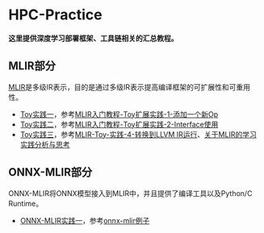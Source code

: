 # HPC-Practice

  **这里提供深度学习部署框架、工具链相关的汇总教程。**  

## MLIR部分

[MLIR](https://mlir.llvm.org/getting_started/)是多级IR表示，目的是通过多级IR表示提高编译框架的可扩展性和可重用性。

- [Toy实践一](https://github.com/BillPengpeng/HPC-Practice/tree/master/llvm-practice/toy/Ch2)，参考[MLIR入门教程-Toy扩展实践-1-添加一个新Op](https://zhuanlan.zhihu.com/p/441237921)
- [Toy实践二](https://github.com/BillPengpeng/HPC-Practice/tree/master/llvm-practice/toy/Ch6)，参考[MLIR入门教程-Toy扩展实践-2-Interface使用](https://zhuanlan.zhihu.com/p/441471026?utm_id=0)
- [Toy实践三](https://github.com/BillPengpeng/HPC-Practice/tree/master/llvm-practice/toy/Ch6)，参考[MLIR-Toy-实践-4-转换到LLVM IR运行](https://zhuanlan.zhihu.com/p/447202920)、[关于MLIR的学习实践分析与思考](https://zhuanlan.zhihu.com/p/599281935)

## ONNX-MLIR部分
ONNX-MLIR将ONNX模型接入到MLIR中，并且提供了编译工具以及Python/C Runtime。

- [ONNX-MLIR实践一](https://github.com/BillPengpeng/HPC-Practice/tree/master/onnx-mlir/mnist_example)，参考[onnx-mlir例子](https://github.com/onnx/onnx-mlir/blob/main/docs/mnist_example/README.md)